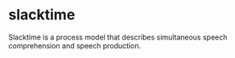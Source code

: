 # slacktime

Slacktime is a process model that describes simultaneous speech comprehension and speech production.
